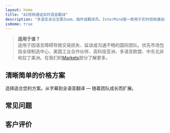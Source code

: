 ```yaml
---
layout: home
title: "AI视频通话实时语音翻译"
description: "多语言会议无需Zoom、插件或翻译员。InterMind是一款用于实时视频通话的AI语音翻译器 — 即说即译。"
isHome: true
---
```


<!-- text="专注于发展 — 让InterMind处理语言问题。" -->
<!-- text="课堂需要数年时间；InterMind今天就能实现所有语言的实时理解。" -->
<!-- text="**多语言**视频会议与**语音**翻译" -->
<!-- title="实时**翻译**视频会议" -->

<HeroSection
title="用**任何**语言开会"
text="新一代视频通话。AI语音翻译 — 进化为实时口译。">

<AuthButton text="体验不同" buttonClass="brand"/>
<!-- <ContactFormModalNav buttonText="申请演示"/>
<NavButton to="#pricing" buttonClass="alt" buttonLabel="价格" /> -->
</HeroSection>

> **适用于谁？**  
> 适用于因语言障碍导致交易损失、延误或沟通不畅的国际团队。优先市场包括全球制造中心、美国工业合作伙伴、高科技亚洲、多语言欧盟、中东北非和拉丁美洲。在我们的[Markets](/product/markets)部分了解更多。

<span id="1"></span>
<FeatureBlock :card="{
  title: '翻译 ≠ 理解。这是下一步。',
  details: '无论使用什么语言，**您的声音都能被听到和理解** — 就像说同一种语言一样。',
    items: [
      '⚡︎ 自然、[实时](/product/how-it-works)，无字幕无延迟。',
      '✧ AI驱动的翻译能捕捉语气、意图和行业专业术语。',
    ],
  link: './product/what-is-intermind',
  src: {
    light: '/1.png',
    dark: '/1.png',
  },
  inversion: false
}" />

<span id="3"></span>
<FeatureBlock :card="{
    title: '会议中的智慧大脑',
    details: 'InterMind将每个多语言通话转化为清晰、可搜索的知识。',
    items: [
      '🔍 **随时提问** — AI可以在**所有会议中**找到答案。',
      '✧ 自动提取任务、负责人和截止日期。',
      '✧ 用任何语言即时总结要点。',
    ],
    link: '/product/how-it-works#🧩-deep-memory-deep-understanding',
    src: {
      light: '/2l.png',
      dark: '/2d.png',
    },
    inversion: true
  }" />

<span id="2"></span>
<FeatureBlock :card="{
    title: '专为正式会议打造 — 不只是聊天',
    details: 'InterMind是一个**专业级视频会议平台**，而不是轻量级附加组件或插件。',
    items: [
      '✧ 1080p分辨率、智能降噪、日程安排、会议管理、屏幕共享、录制、参与者聊天、日历集成和语音翻译及字幕 — 所有功能内置，随时可用。',
      '✧ **永久免费** — 无需信用卡，无时间限制。',
    ],
    link: '/product/how-it-works',
    src: {
      light: '/3.png',
      dark: '/3.png',
    },
    inversion: false
  }" />

<span id="4"></span>
<FeatureBlock
  :card="{
    title: '注重隐私保护',
    details:
      'InterMind专为重视信任的对话而设计 — 隐私和控制至关重要。',
    items: [
      '⚡︎ [基于区域的隐私保护](/product/privacy-architecture) — 欧盟、美国、东南亚',
      '✧ 符合：GDPR、CCPA、UAE PDPL',
      '✧ **零数据训练**。无第三方访问。'
    ],
    link: '/product/privacy-architecture',
    src: {
      light: '/4.png',
      dark: '/4.png',
    },
    inversion: true
  }"
/>

<span id="Pricing"></span>

## 清晰简单的价格方案

选择适合您的方案。从字幕到全语音翻译 — 随着团队成长而扩展。

<PricingPlans :plans="[
  {
    title: '**基础版** 1位用户',
    price: '**永久免费**',
    details: '不是玩具。只是一个入门。',
    items: [
      '100人视频会议 [💬](#2)',
      '每用户30GB共享存储',
      '语音翻译及字幕 [💬](#2)',
      'AI会议助手提供笔记和总结 [💬](#3)',
    ],
  },
  {
    title: '**专业版** 1-99位用户',
    price: '**$20** /月/用户，年付',
    details: '或月付$25',
    items: [
      '150人视频会议 [💬](#2)',
      '每用户2TB共享存储',
      '语音翻译及字幕 [💬](#2) + **双向语音对语音翻译** [💬](#1)',
      'AI助手可**将对话转化为行动**（包含任务、重点内容和会议记录） [💬](#3)',
    ],
  },
  {
    title: '**企业版** 1-250位用户',
    price: '**定制价格**',
    details: '专为隐私和合规设计',
    items: [
      '500人视频会议 [💬](#2)',
      '每用户5TB共享存储',
      '语音翻译及字幕 [💬](#2) + **双向语音对语音翻译** [💬](#1)',
      '**AI同事**。看起来像人。声音自然。比你更智能。',
      'GDPR、CCPA、PDPL就绪架构',
      '**基于区域的隐私路由**（欧盟/美国/亚洲） [💬](#4)',
    ],
  }
]">
<AuthButton text="免费试用" buttonClass="alt"/>
<AuthButton text="立即购买" buttonClass="brand"/>
<ContactFormModalNav buttonText="联系我们团队" buttonClass="alt"/>
</PricingPlans>

<span id="FAQ"></span>

## 常见问题

<AccordionGroup :items="
[
  {
    q: '什么是授权用户和参与者？',
    a: '*授权用户*拥有免费或付费的会议许可证，可以在其计划限制范围内安排会议。*参与者*是受邀者 — 他们**无需账户或许可证**即可加入，可以从任何设备**免费**连接。'
  },
  {
    q: '一个会议可以容纳多少参与者？',
    a: '这取决于您的计划：*基础版*最多支持**100名参与者**，*专业版*最多**150名**，*商业版*最多**500名**。'
  },
  {
    q: '一个InterMind许可证可以供多少人使用？',
    a: '每个*授权用户*可以主持**无限次会议**。如果多个团队成员需要同时主持会议，每人都需要自己的许可证。'
  },
  {
    q: '语音翻译在所有计划中都可用吗？',
    a: '是的，*语音翻译*在所有计划中都可用。在*基础版*中，仅支持**字幕功能**。*专业版*和*商业版*解锁完整的**双向语音翻译**、更大容量和高级功能。'
  },
  {
    q: '会议最长可以持续多久？',
    a: '所有计划的会议都可以持续长达**24小时**。'
  },
  {
    q: '我可以录制会议吗？',
    a: '是的，所有计划都支持**会议录制**。录制内容安全存储在您的账户中，随时可以访问。'
  },
  {
    q: '我可以主持的会议次数有限制吗？',
    a: '没有。您可以主持**无限次会议** — 即使是*免费基础版*计划。*专业版*和*商业版*计划提供更强大的功能、更多参与者和更多控制选项。'
  },
  {
    q: '如果我需要更多录制存储空间怎么办？',
    a: '*专业版*每个用户包含**2 TB**的共享存储空间。*商业版*提供**5 TB**。需要更多？请**联系我们**获取定制方案。'
  },
  {
    q: 'InterMind如何确保数据隐私和安全？',
    a: 'InterMind**从设计之初就注重隐私**。所有数据都在您选择的地区处理和存储 — *欧盟、美国或亚洲*。我们遵守**GDPR、CCPA和UAE PDPL**，并且**绝不会将您的内容**用于培训或第三方访问。'
  },
  {
    q: '在购买计划之前我可以试用InterMind吗？',
    a: '当然可以。*免费基础版*计划让您可以完全访问核心功能 — 包括**多语言会议**、**字幕**和**AI助手**。无需信用卡，**无时间限制**。随时可以升级。'
  },
  {
    q: '如果我需要帮助或支持怎么办？',
    a: '可通过我们的**帮助中心**、**电子邮件**和**在线聊天**获取支持。*商业版*用户可获得**优先支持**，并配备专门的联系人。'
  },
  {
    q: '我可以随时取消订阅吗？',
    a: '是的。*月度计划*在计费周期结束时取消。*年度计划*可以取消并获得**按比例退款**。'
  },
  {
    q: '如何升级或降级我的计划？',
    a: '您可以随时通过**账户设置**更改计划。更改将**立即生效**。'
  },
  {
    q: 'InterMind支持哪些语言的语音翻译？',
    a: '我们支持**100多种语言**的实时语音翻译。支持的语言列表在不断增加 — 请查看我们的网站获取最新更新。'
  },
  {
    q: '我可以使用InterMind进行网络研讨会或大型活动吗？',
    a: '是的。*专业版*和*商业版*计划非常适合**大型会议和网络研讨会** — *商业版*最多支持**500名参与者**。'
  }
]
"/>

<span id="Testimonials"></span>

## 客户评价

<AutoScrollTestimonials testimonialsUrl="/testimonials.json"/>